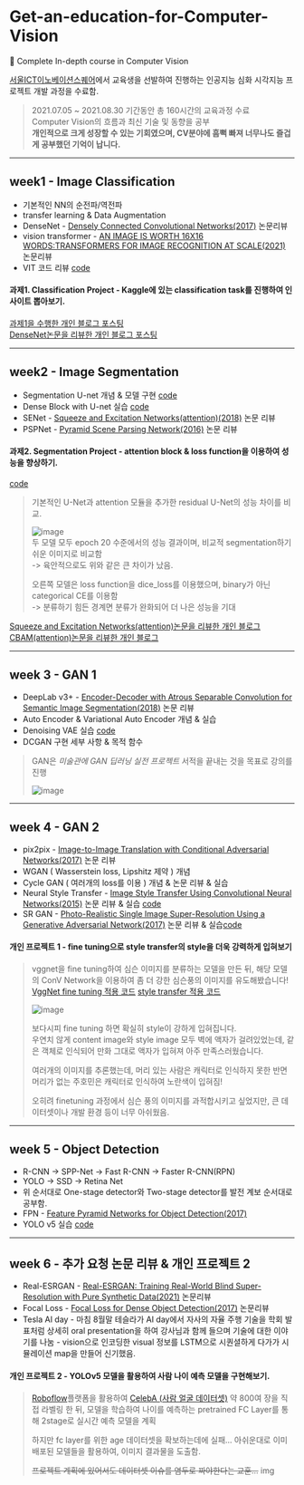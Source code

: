 # Get-an-education-for-Computer-Vision
📜 Complete In-depth course in Computer Vision

[서울ICT이노베이션스퀘어](https://ict.eksa.or.kr/portal/applyconfirm_ict/main.user?paramMap.finalGbn=N)에서 교육생을 선발하여 진행하는 인공지능 심화 시각지능 프로젝트 개발 과정을 수료함.
> 2021.07.05 ~ 2021.08.30 기간동안 총 160시간의 교육과정 수료   
> Computer Vision의 흐름과 최신 기술 및 동향을 공부   
> __개인적으로 크게 성장할 수 있는 기회였으며, CV분야에 흠뻑 빠져 너무나도 즐겁게 공부했던 기억이 납니다.__   
----------------------------------------------------------------------------------------------------------------------------------------------------------------------------------
## week1 - Image Classification
+ 기본적인 NN의 순전파/역전파
+ transfer learning & Data Augmentation
+ DenseNet - [Densely Connected Convolutional Networks(2017)](https://arxiv.org/pdf/1608.06993.pdf) 논문리뷰
+ vision transformer - [AN IMAGE IS WORTH 16X16 WORDS:TRANSFORMERS FOR IMAGE RECOGNITION AT SCALE(2021)](https://arxiv.org/pdf/2010.11929.pdf) 논문리뷰
+ VIT 코드 리뷰 [code](https://github.com/inhovation97/Get-an-education-Computer-Vision/blob/main/Image%20Classification/image_classification_with_vision_transformer.ipynb)
#### 과제1. Classification Project - Kaggle에 있는 classification task를 진행하여 인사이트 뽑아보기.
[과제1을 수행한 개인 블로그 포스팅](https://inhovation97.tistory.com/43)   
[DenseNet논문을 리뷰한 개인 블로그 포스팅](https://inhovation97.tistory.com/47)

----------------------------------------------------------------------------------------------------------------------------------------------------------------------------------


## week2 - Image Segmentation
+ Segmentation U-net 개념 & 모델 구현 [code](https://github.com/inhovation97/Get-an-education-Computer-Vision/blob/main/Image%20Segmentation/Unet_tutorial_origin.ipynb)
+ Dense Block with U-net 실습 [code](https://github.com/inhovation97/Get-an-education-Computer-Vision/blob/main/Image%20Segmentation/DensUnet_tutorial_ImgGenerator_Attention_210715.ipynb)
+ SENet - [Squeeze and Excitation Networks(attention)(2018)](https://arxiv.org/pdf/1709.01507) 논문 리뷰
+ PSPNet - [Pyramid Scene Parsing Network(2016)](https://arxiv.org/pdf/1612.01105.pdf) 논문 리뷰
#### 과제2. Segmentation Project - attention block & loss function을 이용하여 성능을 향상하기.
[code](https://github.com/inhovation97/Get-an-education-Computer-Vision/blob/main/Image%20Segmentation/ResUnet_tutorial_%EB%8B%A4%EC%A4%91%EB%B6%84%EB%A5%98softmax_with_attention.ipynb)
> 기본적인 U-Net과 attention 모듈을 추가한 residual U-Net의 성능 차이를 비교.   
>    
> ![image](https://user-images.githubusercontent.com/59557720/161203850-05dfbd40-8d0e-4c1c-8244-056b21a57242.png)   
> 두 모델 모두 epoch 20 수준에서의 성능 결과이며, 비교적 segmentation하기 쉬운 이미지로 비교함   
> -> 육안적으로도 위와 같은 큰 차이가 났음.   
>    
> 오른쪽 모델은 loss function을 dice_loss를 이용했으며, binary가 아닌 categorical CE를 이용함   
> -> 분류하기 힘든 경계면 분류가 완화되어 더 나은 성능을 기대   


[Squeeze and Excitation Networks(attention)논문을 리뷰한 개인 블로그](https://inhovation97.tistory.com/48)   
[CBAM(attention)논문을 리뷰한 개인 블로그](https://inhovation97.tistory.com/63)

----------------------------------------------------------------------------------------------------------------------------------------------------------------------------------


## week 3 - GAN 1
+ DeepLab v3+ - [Encoder-Decoder with Atrous Separable Convolution for Semantic Image Segmentation(2018)](https://arxiv.org/pdf/1802.02611.pdf) 논문 리뷰
+ Auto Encoder & Variational Auto Encoder 개념 & 실습   
+ Denoising VAE 실습 [code](https://github.com/inhovation97/Get-an-education-Computer-Vision/blob/main/GAN/vae%EA%B3%BC%EC%A0%9C_denoising_autoencoder_%E1%84%89%E1%85%B5%E1%86%AF%E1%84%89%E1%85%B3%E1%86%B8.ipynb)   
+ DCGAN 구현 세부 사항 & 목적 함수
> GAN은 _미술관에 GAN 딥러닝 실전 프로젝트_ 서적을 끝내는 것을 목표로 강의를 진행   
>   
> ![image](https://user-images.githubusercontent.com/59557720/161194974-41882c69-eed1-4f5a-b5c9-34c0f6e6ad2c.png)

----------------------------------------------------------------------------------------------------------------------------------------------------------------------------------


## week 4 - GAN 2
+ pix2pix - [Image-to-Image Translation with Conditional Adversarial Networks(2017)](https://arxiv.org/pdf/1611.07004.pdf) 논문 리뷰
+ WGAN ( Wasserstein loss, Lipshitz 제약 ) 개념   
+ Cycle GAN ( 여러개의 loss를 이용 ) 개념 & 논문 리뷰 & 실습   
+ Neural Style Transfer - [Image Style Transfer Using Convolutional Neural Networks(2015)](https://arxiv.org/pdf/1508.06576.pdf) 논문 리뷰 & 실습 [code](https://github.com/inhovation97/Get-an-education-Computer-Vision/blob/main/GAN/Style_transfer_20210802.ipynb)   
+ SR GAN - [Photo-Realistic Single Image Super-Resolution Using a Generative Adversarial Network(2017)](https://arxiv.org/pdf/1609.04802.pdf) 논문 리뷰 & 실습[code](https://github.com/inhovation97/Get-an-education-Computer-Vision/blob/main/GAN/SRGAN_20210615.ipynb)   
#### 개인 프로젝트 1 - fine tuning으로 style transfer의 style을 더욱 강력하게 입혀보기
> vggnet을 fine tuning하여 심슨 이미지를 분류하는 모델을 만든 뒤, 해당 모델의 ConV Network을 이용하여 좀 더 강한 심슨풍의 이미지를 유도해봤습니다!
> [VggNet fine tuning 적용 코드](https://github.com/inhovation97/Get-an-education-Computer-Vision/blob/main/GAN/project1/pretraining_style_transfer.ipynb)
> [style transfer 적용 코드](https://github.com/inhovation97/Get-an-education-Computer-Vision/blob/main/GAN/project1/style_transfer_in_pytorch.ipynb)   
>   
> ![image](https://user-images.githubusercontent.com/59557720/161210449-88875252-8fbd-446c-ab45-3e27a79e5024.png)
>   
> 보다시피 fine tuning 하면 확실히 style이 강하게 입혀집니다.   
> 우연치 않게 content image와 style image 모두 벽에 액자가 걸려있었는데, 같은 객체로 인식되어 만화 그대로 액자가 입혀져 아주 만족스러웠습니다.   
>    
> 여러개의 이미지를 추론했는데, 머리 있는 사람은 캐릭터로 인식하지 못한 반면 머리가 없는 주호민은 캐릭터로 인식하여 노란색이 입혀짐!   
>    
> 오히려 finetuning 과정에서 심슨 풍의 이미지를 과적합시키고 싶었지만, 큰 데이터셋이나 개발 환경 등이 너무 아쉬웠음.
> 


----------------------------------------------------------------------------------------------------------------------------------------------------------------------------------


## week 5 - Object Detection
+ R-CNN -> SPP-Net -> Fast R-CNN -> Faster R-CNN(RPN)
+ YOLO -> SSD -> Retina Net 
+ 위 순서대로  One-stage detector와 Two-stage detector를 발전 계보 순서대로 공부함.
+ FPN - [Feature Pyramid Networks for Object Detection(2017)](https://arxiv.org/pdf/1612.03144)
+ YOLO v5 실습 [code](https://github.com/inhovation97/Get-an-education-Computer-Vision/blob/main/Object_detection/train_yolov5_pistols_dataset.ipynb)   

----------------------------------------------------------------------------------------------------------------------------------------------------------------------------------


## week 6 - 추가 요청 논문 리뷰 & 개인 프로젝트 2
+ Real-ESRGAN - [Real-ESRGAN: Training Real-World Blind Super-Resolution with Pure Synthetic Data(2021)](https://arxiv.org/pdf/2107.10833) 논문리뷰   
+ Focal Loss - [Focal Loss for Dense Object Detection(2017)](https://arxiv.org/pdf/1708.02002) 논문리뷰   
+ Tesla AI day - 마침 8월말 테슬라가 AI day에서 자사의 자율 주행 기술을 학회 발표처럼 상세히 oral presentation을 하여 강사님과 함께 들으며 기술에 대한 이야기를 나눔 - vision으로 인코딩한 visual 정보를 LSTM으로 시퀀셜하게 다가가 시뮬레이션 map을 만들어 신기했음.   

#### 개인 프로젝트 2 - YOLOv5 모델을 활용하여 사람 나이 예측 모델을 구현해보기.
> [Roboflow](https://roboflow.com/)플랫폼을 활용하여 [CelebA (사람 얼굴 데이터셋)](https://mmlab.ie.cuhk.edu.hk/projects/CelebA.html) 약 800여 장을 직접 라벨링 한 뒤, 모델을 학습하여 나이를 예측하는 pretrained FC Layer를 통해 2stage로 실시간 예측 모델을 계획    
>    
> 하지만 fc layer를 위한 age 데이터셋을 확보하는데에 실패... 아쉬운대로 이미 배포된 모델들을 활용하여, 이미지 결과물을 도출함.   
>    
> ~~프로젝트 계획에 있어서도 데이터셋 이슈를 염두로 짜야한다는 교훈...~~
> img



